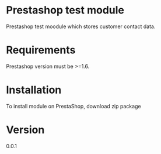 # Prestashop test module
Prestashop test moodule which stores customer contact data.
# Requirements
Prestashop version must be >=1.6. 
# Installation
To install module on PrestaShop, download zip package
# Version
0.0.1
